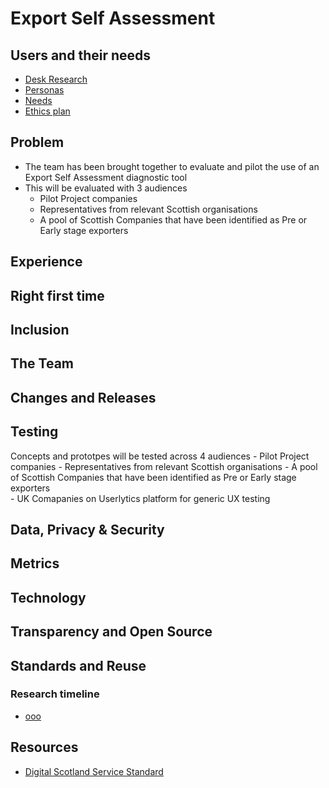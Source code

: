 # Export Self Assessment

##  Users and their needs

- [Desk Research](desk.md)
- [Personas](personas.md)
- [Needs](needs.md)
- [Ethics plan](ethics.md)

## Problem
- The team has been brought together to evaluate and pilot the use of an Export Self Assessment diagnostic tool
- This will be evaluated with 3 audiences
    - Pilot Project companies
    - Representatives from relevant Scottish organisations
    - A pool of Scottish Companies that have been identified as Pre or Early stage exporters    

## Experience


## Right first time


## Inclusion


## The Team


## Changes and Releases


## Testing
Concepts and prototpes will be tested across 4 audiences
    - Pilot Project companies
    - Representatives from relevant Scottish organisations
    - A pool of Scottish Companies that have been identified as Pre or Early stage exporters    
    - UK Comapanies on Userlytics platform for generic UX testing

## Data, Privacy & Security


## Metrics


## Technology


## Transparency and Open Source


## Standards and Reuse



### Research timeline
- [ooo](#)

## Resources
- [Digital Scotland Service Standard](https://digitalsupporthub.service.gov.scot/s/article/digital-scotland-service-standard)

